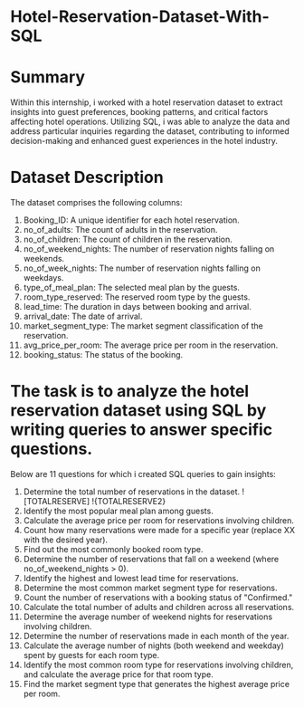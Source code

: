 # Hotel-Reservation-Dataset-With-SQL
# Summary
Within this internship, i worked with a hotel reservation dataset to extract insights into guest preferences, booking patterns, and critical factors affecting hotel operations. Utilizing SQL, i was able to analyze the data and address particular inquiries regarding the dataset, contributing to informed decision-making and enhanced guest experiences in the hotel industry.

# Dataset Description
The dataset comprises the following columns:

1. Booking_ID: A unique identifier for each hotel reservation.
2. no_of_adults: The count of adults in the reservation.
3. no_of_children: The count of children in the reservation.
4. no_of_weekend_nights: The number of reservation nights falling on weekends.
5. no_of_week_nights: The number of reservation nights falling on weekdays.
6. type_of_meal_plan: The selected meal plan by the guests.
7. room_type_reserved: The reserved room type by the guests.
8. lead_time: The duration in days between booking and arrival.
9. arrival_date: The date of arrival.
10. market_segment_type: The market segment classification of the reservation.
11. avg_price_per_room: The average price per room in the reservation.
12. booking_status: The status of the booking.

# The task is to analyze the hotel reservation dataset using SQL by writing queries to answer specific questions. 
Below are 11 questions for which i created SQL queries to gain insights:

1. Determine the total number of reservations in the dataset.
   ![TOTALRESERVE]
   !{TOTALRESERVE2}
3. Identify the most popular meal plan among guests.
4. Calculate the average price per room for reservations involving children.
5. Count how many reservations were made for a specific year (replace XX with the desired year).
6. Find out the most commonly booked room type.
7. Determine the number of reservations that fall on a weekend (where no_of_weekend_nights > 0).
8. Identify the highest and lowest lead time for reservations.
9. Determine the most common market segment type for reservations.
10. Count the number of reservations with a booking status of "Confirmed."
11. Calculate the total number of adults and children across all reservations.
12. Determine the average number of weekend nights for reservations involving children.
13. Determine the number of reservations made in each month of the year.
14. Calculate the average number of nights (both weekend and weekday) spent by guests for each room type.
15. Identify the most common room type for reservations involving children, and calculate the average price for that room type.
16. Find the market segment type that generates the highest average price per room.
